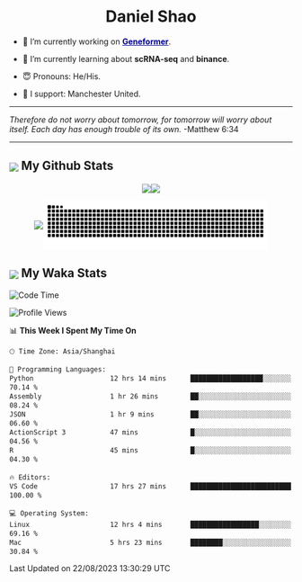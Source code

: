 

<h1 align="center">Daniel Shao</h1>

- 🐒 I’m currently working on <strong><a href="https://huggingface.co/ctheodoris/Geneformer" style="color: darkblue">Geneformer</a></strong>.

- 🥹 I’m currently learning about **scRNA-seq** and **binance**.

- 😇 Pronouns: He/His.

- 🦧 I support: Manchester United.

---

<i> Therefore do not worry about tomorrow, for tomorrow will worry about itself. Each day has enough trouble of its own. </i> -Matthew 6:34

---

<h2><img src="https://emojis.slackmojis.com/emojis/images/1579216111/7550/pikachu_wave.gif?1579216111" align="center" width="28" /> My Github Stats</h2>

<p align="center"><img align="center" src = "https://github-readme-stats.vercel.app/api?username=super-dainiu&show_icons=true&count_private=true&theme=tokyonight&hide=issues&line_height=30" width="400px"><img align="center" src = "https://github-readme-streak-stats.herokuapp.com/?user=super-dainiu&theme=tokyonight" width="400px"></p>

<p align="center"><img align="center" width="400px" src="https://github-readme-stats.vercel.app/api/top-langs/?username=super-dainiu&layout=compact&theme=tokyonight&hide=html,tex,jupyter%20notebook"><img align="center" width="400px" src="https://github.com/super-dainiu/super-dainiu/blob/output/github-contribution-grid-snake.svg"></p>

<h2><img src="https://emojis.slackmojis.com/emojis/images/1579216111/7550/pikachu_wave.gif?1579216111" align="center" width="28" /> My Waka Stats</h2>

<!--START_SECTION:waka-->
![Code Time](http://img.shields.io/badge/Code%20Time-294%20hrs%2044%20mins-blue)

![Profile Views](http://img.shields.io/badge/Profile%20Views-19-blue)

📊 **This Week I Spent My Time On** 

```text
🕑︎ Time Zone: Asia/Shanghai

💬 Programming Languages: 
Python                   12 hrs 14 mins      ██████████████████░░░░░░░   70.14 % 
Assembly                 1 hr 26 mins        ██░░░░░░░░░░░░░░░░░░░░░░░   08.24 % 
JSON                     1 hr 9 mins         ██░░░░░░░░░░░░░░░░░░░░░░░   06.60 % 
ActionScript 3           47 mins             █░░░░░░░░░░░░░░░░░░░░░░░░   04.56 % 
R                        45 mins             █░░░░░░░░░░░░░░░░░░░░░░░░   04.30 % 

🔥 Editors: 
VS Code                  17 hrs 27 mins      █████████████████████████   100.00 % 

💻 Operating System: 
Linux                    12 hrs 4 mins       █████████████████░░░░░░░░   69.16 % 
Mac                      5 hrs 23 mins       ████████░░░░░░░░░░░░░░░░░   30.84 % 
```


 Last Updated on 22/08/2023 13:30:29 UTC
<!--END_SECTION:waka-->
